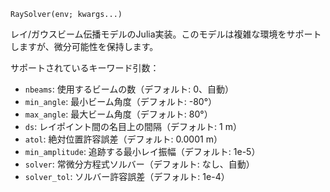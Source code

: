 ```
RaySolver(env; kwargs...)
```

レイ/ガウスビーム伝播モデルのJulia実装。このモデルは複雑な環境をサポートしますが、微分可能性を保持します。

サポートされているキーワード引数：

  * `nbeams`: 使用するビームの数（デフォルト: 0、自動）
  * `min_angle`: 最小ビーム角度（デフォルト: -80°）
  * `max_angle`: 最大ビーム角度（デフォルト: 80°）
  * `ds`: レイポイント間の名目上の間隔（デフォルト: 1 m）
  * `atol`: 絶対位置許容誤差（デフォルト: 0.0001 m）
  * `min_amplitude`: 追跡する最小レイ振幅（デフォルト: 1e-5）
  * `solver`: 常微分方程式ソルバー（デフォルト: なし、自動）
  * `solver_tol`: ソルバー許容誤差（デフォルト: 1e-4）
